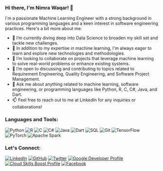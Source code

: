 ### Hi there, I'm Nimra Waqar! 👋

I'm a passionate Machine Learning Engineer with a strong background in various programming languages and a keen interest in software engineering practices. Here's a bit more about me:

- 🔭 I’m currently diving deep into Data Science to broaden my skill set and tackle new challenges.
- 🌱 In addition to my expertise in machine learning, I'm always eager to learn and explore new technologies and methodologies.
- 👯 I’m looking to collaborate on projects that leverage machine learning to solve real-world problems or enhance existing systems.
- 🤔 I’m open to discussing and contributing to topics related to Requirement Engineering, Quality Engineering, and Software Project Management.
- 💬 Ask me about anything related to machine learning, software engineering, or programming languages like Python, R, C, C#, Java, and Dart.
- 📫 Feel free to reach out to me at LinkedIn for any inquiries or collaborations!

### Languages and Tools:
![Python](https://img.shields.io/badge/-Python-3776AB?style=flat-square&logo=python&logoColor=white)
![R](https://img.shields.io/badge/-R-276DC3?style=flat-square&logo=r&logoColor=white)
![C](https://img.shields.io/badge/-C-A8B9CC?style=flat-square&logo=c&logoColor=white)
![C#](https://img.shields.io/badge/-C%23-239120?style=flat-square&logo=c-sharp&logoColor=white)
![Java](https://img.shields.io/badge/-Java-007396?style=flat-square&logo=java&logoColor=white)
![Dart](https://img.shields.io/badge/-Dart-0175C2?style=flat-square&logo=dart&logoColor=white)
![SQL](https://img.shields.io/badge/-SQL-4479A1?style=flat-square&logo=sql&logoColor=white)
![Git](https://img.shields.io/badge/-Git-F05032?style=flat-square&logo=git&logoColor=white)
![TensorFlow](https://img.shields.io/badge/-TensorFlow-FF6F00?style=flat-square&logo=tensorflow&logoColor=white)
![PyTorch](https://img.shields.io/badge/-PyTorch-EE4C2C?style=flat-square&logo=pytorch&logoColor=white)
![Apache Spark](https://img.shields.io/badge/-Apache%20Spark-E25A1C?style=flat-square&logo=apache-spark&logoColor=white)

### Let's Connect:
[![LinkedIn](https://img.shields.io/badge/-LinkedIn-0077B5?style=flat-square&logo=linkedin&logoColor=white)](https://www.linkedin.com/in/nimrahwaqar/)
[![GitHub](https://img.shields.io/badge/-GitHub-181717?style=flat-square&logo=github&logoColor=white)](https://github.com/am-nimrah)
[![Twitter](https://img.shields.io/badge/-Twitter-1DA1F2?style=flat-square&logo=twitter&logoColor=white)](https://twitter.com/nimrah_waqar)
[![Google Developer Profile](https://img.shields.io/badge/-Google%20Developer-4285F4?style=flat-square&logo=google&logoColor=white)](https://developers.google.com/profile/u/NimraWaqar)
[![Cloud Skills Boost Profile](https://img.shields.io/badge/-Cloud%20Skills%20Boost-4285F4?style=flat-square&logo=google&logoColor=white)](https://www.cloudskillsboost.google/public_profiles/89ba4cb7-8d82-44eb-b10b-7330cc7688f4)
[![Facebook](https://img.shields.io/badge/-Facebook-1877F2?style=flat-square&logo=facebook&logoColor=white)](https://www.facebook.com/people/Nimra-Waqar/pfbid02UtvDKv6Fr9dgb34RgZoF8BgdAHJEedqNkqvSMYdHd1Fkn7xayvoCTs5wbjxiUm4El/)
